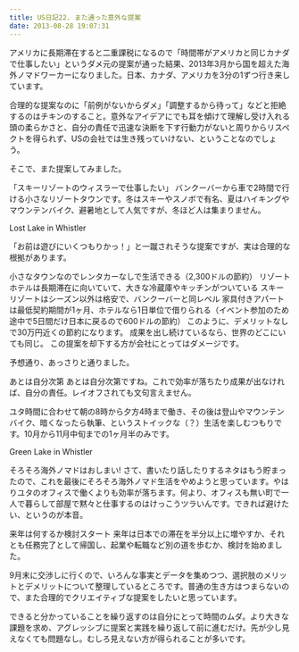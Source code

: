 ```yaml
---
title: US日記22. また通った意外な提案
date: 2013-08-28 19:07:31
---
```

アメリカに長期滞在すると二重課税になるので「時間帯がアメリカと同じカナダで仕事したい」というダメ元の提案が通った結果、2013年3月から国を超えた海外ノマドワーカーになりました。日本、カナダ、アメリカを3分の1ずつ行き来しています。



合理的な提案なのに「前例がないからダメ」「調整するから待って」などと拒絶するのはチキンのすること。意外なアイデアにでも耳を傾けて理解し受け入れる頭の柔らかさと、自分の責任で迅速な決断を下す行動力がないと周りからリスペクトを得られず、USの会社では生き残っていけない、ということなのでしょう。

そこで、また提案してみました。

「スキーリゾートのウィスラーで仕事したい」
バンクーバーから車で2時間で行ける小さなリゾートタウンです。冬はスキーやスノボで有名、夏はハイキングやマウンテンバイク、避暑地として人気ですが、冬ほど人は集まりません。

Lost Lake in Whistler

「お前は遊びにいくつもりかっ！」と一蹴されそうな提案ですが、実は合理的な根拠があります。

小さなタウンなのでレンタカーなしで生活できる（2,300ドルの節約）
リゾートホテルは長期滞在に向いていて、大きな冷蔵庫やキッチンがついている
スキーリゾートはシーズン以外は格安で、バンクーバーと同レベル
家具付きアパートは最低契約期間が1ヶ月、ホテルなら1日単位で借りられる（イベント参加のため途中で5日間だけ日本に戻るので600ドルの節約）
このように、デメリットなしで30万円近くの節約になります。
成果を出し続けているなら、世界のどこにいても同じ。
この提案を却下する方が会社にとってはダメージです。

予想通り、あっさりと通りました。

あとは自分次第
あとは自分次第ですね。これで効率が落ちたり成果が出なければ、自分の責任。レイオフされても文句言えません。

ユタ時間に合わせて朝の8時から夕方4時まで働き、その後は登山やマウンテンバイク、暗くなったら執筆、というストイックな（？）生活を楽しむつもりです。10月から11月中旬までの1ヶ月半のみです。

Green Lake in Whistler

そろそろ海外ノマドはおしまい!
さて、書いたり話したりするネタはもう貯まったので、これを最後にそろそろ海外ノマド生活をやめようと思っています。やはりユタのオフィスで働くよりも効率が落ちます。何より、オフィスも無い町で一人で暮らして部屋で黙々と仕事するのはけっこうツラいんです。できれば避けたい、というのが本音。

来年は何するか検討スタート
来年は日本での滞在を半分以上に増やすか、それとも任務完了として帰国し、起業や転職など別の道を歩むか、検討を始めました。

9月末に交渉しに行くので、いろんな事実とデータを集めつつ、選択肢のメリットとデメリットについて整理しているところです。普通の生き方はつまらないので、また合理的でクリエイティブな提案をしたいと思っています。

できると分かっていることを繰り返すのは自分にとって時間のムダ。より大きな課題を求め、アグレッシブに提案と実践を繰り返して前に進むだけ。先が少し見えなくても問題なし。むしろ見えない方が得られることが多いです。